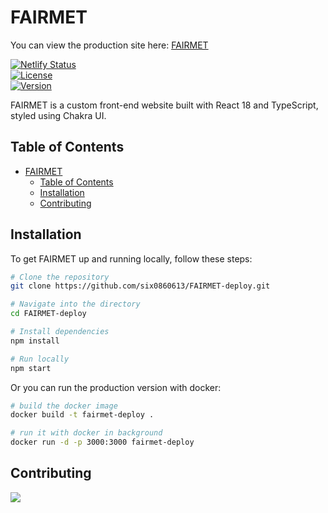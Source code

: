 # FAIRMET

You can view the production site here: [FAIRMET](https://fairmet-demo.netlify.app/)

[![Netlify Status](https://api.netlify.com/api/v1/badges/e30784c5-9efd-4f20-8a47-13f3fb899613/deploy-status)](https://fairmet-demo.netlify.app/)  
[![License](https://img.shields.io/badge/license-MIT-blue.svg)](LICENSE)  
[![Version](https://img.shields.io/badge/version-1.0.0-green.svg)]()

FAIRMET is a custom front-end website built with React 18 and TypeScript, styled using Chakra UI.

## Table of Contents

- [FAIRMET](#fairmet)
  - [Table of Contents](#table-of-contents)
  - [Installation](#installation)
  - [Contributing](#contributing)

## Installation

To get FAIRMET up and running locally, follow these steps:

```bash
# Clone the repository
git clone https://github.com/six0860613/FAIRMET-deploy.git

# Navigate into the directory
cd FAIRMET-deploy

# Install dependencies
npm install

# Run locally
npm start
```

Or you can run the production version with docker:

```bash
# build the docker image
docker build -t fairmet-deploy .

# run it with docker in background
docker run -d -p 3000:3000 fairmet-deploy
```

## Contributing

<a href="https://github.com/C3LOUD/FAIRMET/graphs/contributors">
  <img src="https://contrib.rocks/image?repo=C3LOUD/FAIRMET" />
</a>
